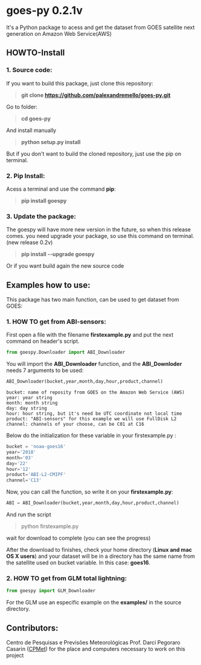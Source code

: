 # goes-py 0.2.1v 

 It's a Python package to acess and get the dataset from GOES satellite next generation on Amazon Web Service(AWS)
 
## HOWTO-Install 
 
 ### 1. Source code:
 
 If you want to build this package, just clone this repository:

 >**git clone https://github.com/palexandremello/goes-py.git**

 Go to folder:

>**cd goes-py** 

 And install manually

>**python setup.py install**

But if you don't want to build the cloned repository, just use the pip on terminal.

 ### 2. Pip Install: 
 
  Acess a terminal and use the command **pip**:
  
  > **pip install goespy**

 ### 3. Update the package:
 
The goespy will have more new version in the future, so when this release comes. you need upgrade your package, so use this command on terminal. (new release 0.2v)

 > **pip install --upgrade goespy** 
 
 Or if you want build again the new source code
 
 ## Examples how to use:

 This package has two main function, can be used to get dataset from GOES:

 ### 1. HOW TO get from ABI-sensors:
 
First open a file with the filename **firstexample.py** and put the next command on header's script.

```py
from goespy.Downloader import ABI_Downloader
```

You will import the **ABI_Downloader** function, and the **ABI_Downloder** needs 7 arguments to be used:

```py
ABI_Downloader(bucket,year,month,day,hour,product,channel)
```

```
bucket: name of reposity from GOES on the Amazon Web Service (AWS)
year: year string 
month: month string 
day: day string
hour: hour string, but it's need be UTC coordinate not local time
product: "ABI-sensors" for this example we will use FullDisk L2
channel: channels of your choose, can be C01 at C16
```
Below do the initialization for these variable in your firstexample.py :

```py
bucket = 'noaa-goes16'
year='2018'
month='03'
day='22'
hour='12'
product='ABI-L2-CMIPF'
channel='C13'
```

Now, you can call the function, so write it on your **firstexample.py**:

```py
ABI = ABI_Downloader(bucket,year,month,day,hour,product,channel)
```


And run the script 

> python firstexample.py 

wait for download to complete (you can see the progress)

After the download to finishes, check your home directory (**Linux and mac OS X users**) and your dataset will be in a directory has the same name from the satellite used on bucket variable. In this case: **goes16**.

 ### 2. HOW TO get from GLM total lightning:
 
```py
from goespy import GLM_Downloader
```

For the GLM use an especific example on the **examples/** in the source directory.

 ## Contributors: 
 Centro de Pesquisas e Previsões Meteorológicas Prof. Darci Pegoraro Casarin (<a href="https://wp.ufpel.edu.br/cppmet/">CPMet</a>) for the place and computers necessary to work on this project 

